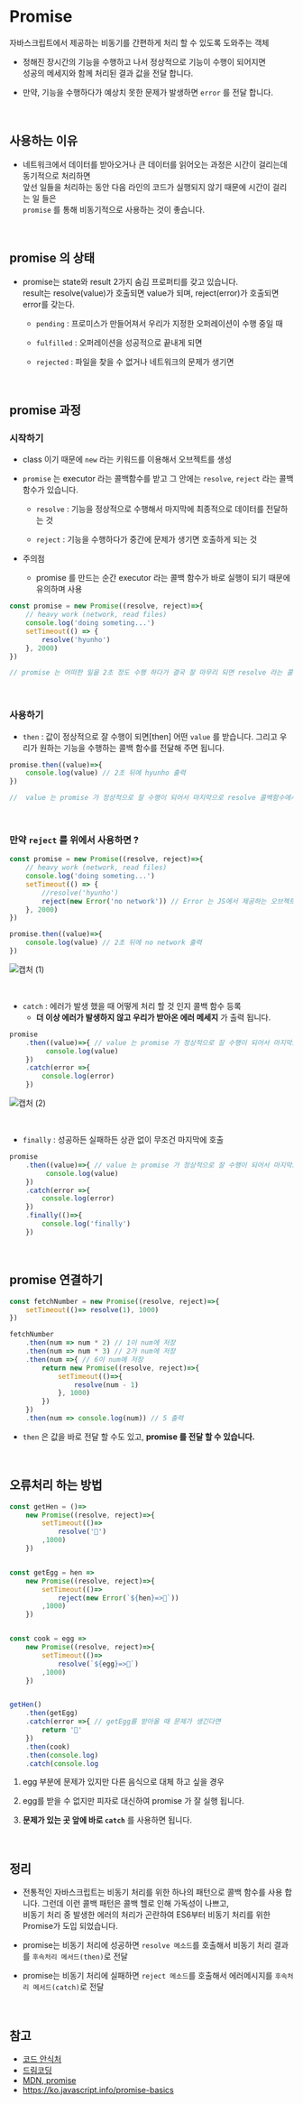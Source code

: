# Promise

자바스크립트에서 제공하는 비동기를 간편하게 처리 할 수 있도록 도와주는 객체

- 정해진 장시간의 기능을 수행하고 나서 정상적으로 기능이 수행이 되어지면<br>성공의 메세지와 함께 처리된 결과 값을 전달 합니다.

- 만약, 기능을 수행하다가 예상치 못한 문제가 발생하면 `error` 를 전달 합니다.

<br>

## 사용하는 이유

- 네트워크에서 데이터를 받아오거나 큰 데이터를 읽어오는 과정은 시간이 걸리는데 동기적으로 처리하면<br> 앞선 일들을 처리하는 동안 다음 라인의 코드가 실행되지 않기 때문에 시간이 걸리는 일 들은 <br>`promise` 를 통해 비동기적으로 사용하는 것이 좋습니다.

<br>

## promise 의 상태
- promise는 state와 result 2가지 숨김 프로퍼티를 갖고 있습니다.<br>
result는 resolve(value)가 호출되면 value가 되며, reject(error)가 호출되면 error를 갖는다.

    - `pending` : 프로미스가 만들어져서 우리가 지정한 오퍼레이션이 수행 중일 때

    - `fulfilled` : 오퍼레이션을 성공적으로 끝내게 되면
    - `rejected` : 파일을 찾을 수 없거나 네트워크의 문제가 생기면


<br>

## promise 과정

### 시작하기 
- class 이기 때문에 `new` 라는 키워드를 이용해서 오브젝트를 생성

- `promise` 는 executor 라는 콜백함수를 받고 그 안에는 `resolve`, `reject` 라는 콜백 함수가 있습니다.

    - `resolve` : 기능을 정상적으로 수행해서 마지막에 최종적으로 데이터를 전달하는 것

    - `reject` : 기능을 수행하다가 중간에 문제가 생기면 호출하게 되는 것

- 주의점
    - promise 를 만드는 순간 executor 라는 콜백 함수가 바로 실행이 되기 때문에 유의하며 사용
```js
const promise = new Promise((resolve, reject)=>{
    // heavy work (network, read files)
    console.log('doing someting...')
    setTimeout(() => {
        resolve('hyunho')
    }, 2000)
})

// promise 는 어떠한 일을 2초 정도 수행 하다가 결국 잘 마무리 되면 resolve 라는 콜백함수를 호출하면서 'hyunho'라는 값을 전달
```
<br>

### 사용하기
- `then` : 값이 정상적으로 잘 수행이 되면[then] 어떤 `value` 를 받습니다. 그리고 우리가 원하는 기능을 수행하는 콜백 함수를 전달해 주면 됩니다.
```js
promise.then((value)=>{ 
    console.log(value) // 2초 뒤에 hyunho 출력
})

//  value 는 promise 가 정상적으로 잘 수행이 되어서 마지막으로 resolve 콜백함수에서 전달된 'hyunho'라는 값이 들어갑니다.
```
<br>

### 만약 `reject` 를 위에서 사용하면 ?
```js
const promise = new Promise((resolve, reject)=>{
    // heavy work (network, read files)
    console.log('doing someting...')
    setTimeout(() => {
        //resolve('hyunho')
        reject(new Error('no network')) // Error 는 JS에서 제공하는 오브젝트
    }, 2000)
})

promise.then((value)=>{ 
    console.log(value) // 2초 뒤에 no network 출력
})
```
![캡처 (1)](https://user-images.githubusercontent.com/87301268/160792580-f13cedfb-4d05-4c2e-8e09-ed9f23424354.jpg)

<br>

- `catch` : 에러가 발생 했을 때 어떻게 처리 할 것 인지 콜백 함수 등록
    - __더 이상 에러가 발생하지 않고 우리가 받아온 에러 메세지__ 가 출력 됩니다.

```js
promise
    .then((value)=>{ // value 는 promise 가 정상적으로 잘 수행이 되어서 마지막으로 resolve 콜백함수에서 전달된 'hyunho'라는 값이 들어간다.
         console.log(value)
    })
    .catch(error =>{
        console.log(error)
    })
```
![캡처 (2)](https://user-images.githubusercontent.com/87301268/160793545-95d530ff-e77c-4f93-9aef-2b597a304d7a.jpg)

<br>

- `finally` : 성공하든 실패하든 상관 없이 무조건 마지막에 호출
```js
promise
    .then((value)=>{ // value 는 promise 가 정상적으로 잘 수행이 되어서 마지막으로 resolve 콜백함수에서 전달된 'hyunho'라는 값이 들어간다.
         console.log(value)
    })
    .catch(error =>{
        console.log(error)
    })
    .finally(()=>{
        console.log('finally')
    })
```

<br>

## promise 연결하기
```js
const fetchNumber = new Promise((resolve, reject)=>{
    setTimeout(()=> resolve(1), 1000)
})

fetchNumber
    .then(num => num * 2) // 1이 num에 저장 
    .then(num => num * 3) // 2가 num에 저장
    .then(num =>{ // 6이 num에 저장
        return new Promise((resolve, reject)=>{
            setTimeout(()=>{
                resolve(num - 1) 
            }, 1000)
        })
    })
    .then(num => console.log(num)) // 5 출력
```
- `then` 은 값을 바로 전달 할 수도 있고, __promise 를 전달 할 수 있습니다.__

<br>

## 오류처리 하는 방법
```js
const getHen = ()=>
    new Promise((resolve, reject)=>{
        setTimeout(()=>
            resolve('🐔')
        ,1000)
    })


const getEgg = hen =>
    new Promise((resolve, reject)=>{
        setTimeout(()=>
            reject(new Error(`${hen}=>🥚`))
        ,1000)
    })


const cook = egg =>
    new Promise((resolve, reject)=>{
        setTimeout(()=>
            resolve(`${egg}=>🍳`)
        ,1000)
    })


getHen() 
    .then(getEgg)
    .catch(error =>{ // getEgg를 받아올 때 문제가 생긴다면
        return '🍕'
    })
    .then(cook)
    .then(console.log)
    .catch(console.log
```
1. egg 부분에 문제가 있지만 다른 음식으로 대체 하고 싶을 경우
2. egg를 받을 수 없지만 피자로 대신하여 promise 가 잘 실행 됩니다.

3. __문제가 있는 곳 앞에 바로 `catch`__ 를 사용하면 됩니다.

<br>

## 정리
- 전통적인 자바스크립트는 비동기 처리를 위한 하나의 패턴으로 콜백 함수를 사용 합니다. 그런데 이런 콜백 패턴은 콜백 헬로 인해 가독성이 나쁘고, <br>
비동기 처리 중 발생한 에러의 처리가 곤란하여 ES6부터 비동기 처리를 위한 Promise가 도입 되었습니다.

- promise는 비동기 처리에 성공하면 `resolve 메소드`를 호출해서 비동기 처리 결과를 `후속처리 메서드(then)`로 전달

- promise는 비동기 처리에 실패하면 `reject 메소드`를 호출해서 에러메시지를 `후속처리 메서드(catch)`로 전달




<br>

## 참고
- [코드 안식처](https://blog.naver.com/x7788/222641411948)
- [드림코딩](https://www.youtube.com/watch?v=JB_yU6Oe2eE&list=PLv2d7VI9OotTVOL4QmPfvJWPJvkmv6h-2&index=12)
- [MDN, promise](https://developer.mozilla.org/ko/docs/Web/JavaScript/Reference/Global_Objects/Promise)
- https://ko.javascript.info/promise-basics